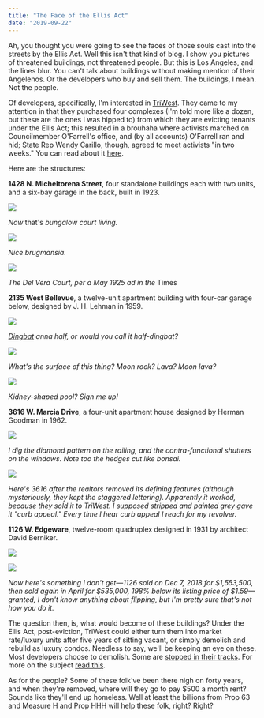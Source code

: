 ```yaml
---
title: "The Face of the Ellis Act"
date: "2019-09-22"
---
```


Ah, you thought you were going to see the faces of those souls cast into the streets by the Ellis Act. Well this isn't that kind of blog. I show you pictures of threatened buildings, not threatened people. But this is Los Angeles, and the lines blur. You can't talk about buildings without making mention of their Angelenos. Or the developers who buy and sell them. The buildings, I mean. Not the people.

Of developers, specifically, I'm interested in [TriWest](http://triwestdevelopment.com/). They came to my attention in that they purchased four complexes (I'm told more like a dozen, but these are the ones I was hipped to) from which they are evicting tenants under the Ellis Act; this resulted in a brouhaha where activists marched on Councilmember O'Farrell's office, and (by all accounts) O'Farrell ran and hid; State Rep Wendy Carillo, though, agreed to meet activists "in two weeks." You can read about it [here](http://www.losfelizledger.com/activists-call-for-ellis-act-repeal-at-echo-park-protest/).

Here are the structures:

**1428 N. Micheltorena Street**, four standalone buildings each with two units, and a six-bay garage in the back, built in 1923.

![](images/Screen-Shot-2019-09-21-at-1.39.16-PM-1024x514.jpg)

_Now_ that's _bungalow court living._

![](images/fad21-image.jpg)

_Nice brugmansia._

![](images/15ec4-screen-shot-2019-09-20-at-6.52.04-pm.jpg)

_The Del Vera Court, per a May 1925 ad in the_ Times

**2135 West Bellevue**, a twelve-unit apartment building with four-car garage below, designed by J. H. Lehman in 1959.

![](images/Screen-Shot-2019-09-21-at-2.07.05-PM-1024x615.jpg)

[_Dingbat_](https://en.wikipedia.org/wiki/Dingbat_(building)) _anna half, or would you call it half-dingbat?_

![](images/6fa64-moon-lava.jpg)

_What's the surface of this thing? Moon rock? Lava? Moon lava?_

![](images/19c85-pool.jpg)

_Kidney-shaped pool? Sign me up!_

**3616 W. Marcia Drive**, a four-unit apartment house designed by Herman Goodman in 1962.

![](images/Screen-Shot-2019-09-21-at-4.08.27-PM-1024x774.jpg)

_I dig the diamond pattern on the railing, and the contra-functional shutters on the windows. Note too the hedges cut like bonsai._

![](images/5db48-curb-appeal.jpg)

_Here's 3616 after the realtors removed its defining features (although mysteriously, they kept the staggered lettering). Apparently it worked, because they sold it to TriWest. I supposed stripped and painted grey gave it "curb appeal." Every time I hear curb appeal I reach for my revolver._

**1126 W. Edgeware**, twelve-room quadruplex designed in 1931 by architect David Berniker.

![](images/29040-spanish-goodness.jpg)

![](images/4ac27-1126.jpg)

_Now here's something I don't get—1126 sold on Dec 7, 2018 for $1,553,500, then sold again in April for $535,000, 198% below its listing price of $1.59—granted, I don't know anything about flipping, but I'm pretty sure that's not how you do it._

The question then, is, what would become of these buildings? Under the Ellis Act, post-eviction, TriWest could either turn them into market rate/luxury units after five years of sitting vacant, or simply demolish and rebuild as luxury condos. Needless to say, we'll be keeping an eye on these. Most developers choose to demolish. Some are [stopped in their tracks](https://www.scpr.org/news/2015/11/25/55882/tenant-fights-ellis-act-eviction-with-historic-bui/). For more on the subject [read this](http://www.rwglaw.com/media/publication/24_ah-25-1-10-midler.authcheckdam.pdf).

As for the people? Some of these folk've been there nigh on forty years, and when they're removed, where will they go to pay $500 a month rent? Sounds like they'll end up homeless. Well at least the billions from Prop 63 and Measure H and Prop HHH will help these folk, right? Right?
